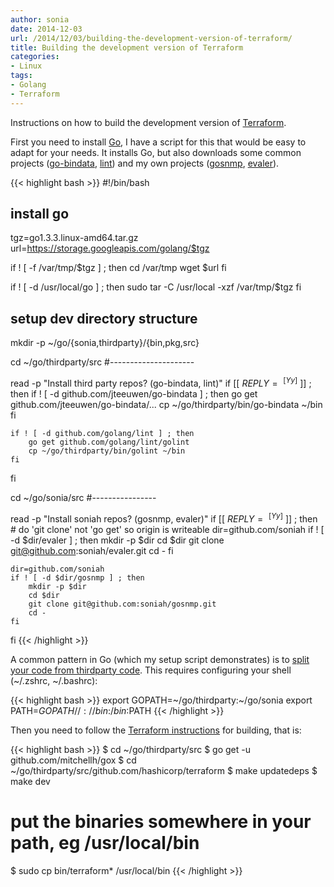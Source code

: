 ```yaml
---
author: sonia
date: 2014-12-03
url: /2014/12/03/building-the-development-version-of-terraform/
title: Building the development version of Terraform
categories:
- Linux
tags:
- Golang
- Terraform
---
```


Instructions on how to build the development version of [Terraform](https://www.terraform.io/).

<!--more-->

First you need to install [Go](http://en.wikipedia.org/wiki/Go_%28programming_language%29), I have a script for this that would be easy to adapt for your needs. It installs Go, but also downloads some common projects ([go-bindata](https://github.com/jteeuwen/go-bindata), [lint](https://github.com/jteeuwen/go-bindata)) and my own projects ([gosnmp](https://github.com/soniah/gosnmp), [evaler](https://github.com/soniah/evaler)).

{{< highlight bash >}}
#!/bin/bash

## install go

tgz=go1.3.3.linux-amd64.tar.gz
url=https://storage.googleapis.com/golang/$tgz

if ! [ -f /var/tmp/$tgz ] ; then
	cd /var/tmp
	wget $url
fi

if ! [ -d /usr/local/go ] ; then
	sudo tar -C /usr/local -xzf /var/tmp/$tgz
fi

## setup dev directory structure

mkdir -p ~/go/{sonia,thirdparty}/{bin,pkg,src}

cd ~/go/thirdparty/src
#---------------------

read -p "Install third party repos? (go-bindata, lint)"
if [[ $REPLY =~ ^[Yy]$ ]] ; then
	if ! [ -d github.com/jteeuwen/go-bindata ] ; then
		go get github.com/jteeuwen/go-bindata/...
		cp ~/go/thirdparty/bin/go-bindata ~/bin
	fi

	if ! [ -d github.com/golang/lint ] ; then
		go get github.com/golang/lint/golint
		cp ~/go/thirdparty/bin/golint ~/bin
	fi
fi

cd ~/go/sonia/src
#----------------

read -p "Install soniah repos? (gosnmp, evaler)"
if [[ $REPLY =~ ^[Yy]$ ]] ; then
	# do 'git clone' not 'go get' so origin is writeable
	dir=github.com/soniah
	if ! [ -d $dir/evaler ] ; then
		mkdir -p $dir
		cd $dir
		git clone git@github.com:soniah/evaler.git
		cd -
	fi

	dir=github.com/soniah
	if ! [ -d $dir/gosnmp ] ; then
		mkdir -p $dir
		cd $dir
		git clone git@github.com:soniah/gosnmp.git
		cd -
	fi
fi
{{< /highlight >}}

A common pattern in Go (which my setup script demonstrates) is to [split your code from thirdparty code](http://code.google.com/p/go-wiki/wiki/GOPATH). This requires configuring your shell (~/.zshrc, ~/.bashrc):

{{< highlight bash >}}
export GOPATH=~/go/thirdparty:~/go/sonia
export PATH=${GOPATH//://bin:}/bin:$PATH
{{< /highlight >}}

Then you need to follow the [Terraform instructions](https://github.com/hashicorp/terraform) for building, that is:

{{< highlight bash >}}
$ cd ~/go/thirdparty/src
$ go get -u github.com/mitchellh/gox
$ cd ~/go/thirdparty/src/github.com/hashicorp/terraform
$ make updatedeps
$ make dev
# put the binaries somewhere in your path, eg /usr/local/bin
$ sudo cp bin/terraform* /usr/local/bin
{{< /highlight >}}
